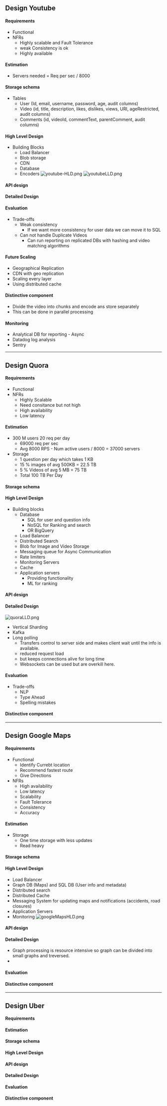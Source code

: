 ## Design Youtube
#### Requirements
- Functional
- NFRs 
    - Highly scalable and Fault Tolerance
    - weak Consistency is ok
    - Highly available
#### Estimation
- Servers needed = Req per sec / 8000
#### Storage schema
- Tables
  - User (Id, email, username, password, age, audit columns)
  - Video (id, title, description, likes, dislikes, views, URI, ageRestricted, audit columns)
  - Comments (id, videoId, commentText, parentComment, audit columns)
#### High Level Design
- Building Blocks
  - Load Balancer
  - Blob storage
  - CDN
  - Database
  - Encoders
![youtube-HLD.png](./resources/youtube-HLD.png)
![youtubeLLD.png](./resources/youtubeLLD.png)
#### API design
#### Detailed Design
#### Evaluation
- Trade-offs
  - Weak consistency
    - If we want more consistency for user data we can move it to SQL
  - Can not handle Duplicate Videos
    - Can run reporting on replicated DBs with hashing and video matching algorithms
#### Future Scaling
- Geographical Replication
- CDN with geo replication
- Scaling every layer
- Using distributed cache
#### Distinctive component
- Divide the video into chunks and encode ans store separately
- This can be done in parallel processing 
#### Monitoring
- Analytical DB for reporting - Async
- Datadog log analysis
- Sentry

---

## Design Quora
#### Requirements
- Functional
- NFRs
  - Highly Scalable
  - Need consitance but not high
  - High availability
  - Low latency
#### Estimation
- 300 M users 20 req per day
  - 69000 req per sec
  - Avg 8000 RPS - Num active users / 8000 = 37000 servers
- Storage
  - 1 question per day which takes 1 KB
  - 15 % images of avg 500KB = 22.5 TB
  - 5 % Videos of avg 5 MB = 75 TB
  - Total 100 TB Per Day
#### Storage schema
#### High Level Design
- Building blocks
  - Database 
    - SQL for user and question info 
    - NoSQL for Ranking and search
    - OR BigQuery
  - Load Balancer
  - Distributed Search
  - Blob for Image and Video Storage
  - Messaging queue for Async Communication
  - Rate limiters
  - Monitoring Servers
  - Cache
  - Application servers
    - Providing functionality
    - ML for ranking
#### API design
#### Detailed Design
![quoraLLD.png](./resources/quoraLLD.png)
- Vertical Sharding
- Kafka
- Long polling
  - Transfers control to server side and makes client wait until the info is available.
  - reduced request load
  - but keeps connections alive for long time
  - Websockets can be used but are overkill here.
#### Evaluation
- Trade-offs
  - NLP
  - Type Ahead
  - Spelling mistakes
#### Distinctive component

---

## Design Google Maps
#### Requirements
- Functional
  - Identify Currebt location
  - Recommend fastest route
  - Give Directions
- NFRs
  - High availability
  - Low latency
  - Scalability
  - Fault Tolerance
  - Consistency
  - Accuracy
#### Estimation
- Storage
  - One time storage with less updates
  - Read heavy
#### Storage schema
#### High Level Design
- Load Balancer
- Graph DB (Maps) and SQL DB (User info and metadata)
- Distributed search
- Distributed Cache
- Messaging System for updating maps and notifications (accidents, road closures)
- Application Servers
- Monitoring
![googleMapsHLD.png](./resources/googleMapsHLD.png)
#### API design
#### Detailed Design
- Graph processing is resource intensive so graph can be divided into small graphs and treversed.
- 
#### Evaluation
#### Distinctive component

---

## Design Uber
#### Requirements
#### Estimation
#### Storage schema
#### High Level Design
#### API design
#### Detailed Design
#### Evaluation
#### Distinctive component